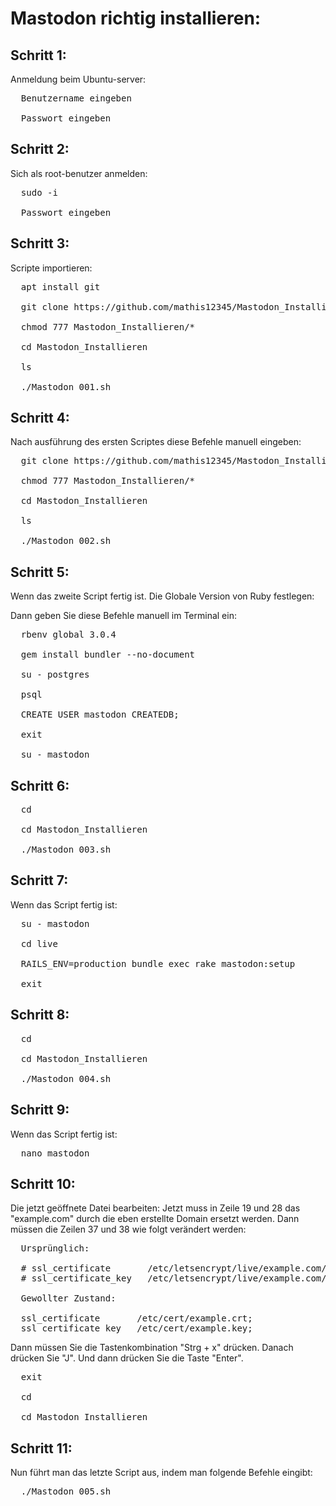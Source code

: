 # Mastodon richtig installieren:

## Schritt 1:
Anmeldung beim Ubuntu-server:

<Pre>
  Benutzername eingeben
  
  Passwort eingeben
</Pre>

## Schritt 2:
Sich als root-benutzer anmelden:

<Pre>
  sudo -i
  
  Passwort eingeben
</Pre>

## Schritt 3:
Scripte importieren:

<Pre>
  apt install git
  
  git clone https://github.com/mathis12345/Mastodon_Installieren
  
  chmod 777 Mastodon_Installieren/*
  
  cd Mastodon_Installieren
  
  ls
  
  ./Mastodon_001.sh
</pre>

## Schritt 4:
Nach ausführung des ersten Scriptes diese Befehle manuell eingeben:

<Pre>
  git clone https://github.com/mathis12345/Mastodon_Installieren
  
  chmod 777 Mastodon_Installieren/*
  
  cd Mastodon_Installieren
  
  ls
  
  ./Mastodon_002.sh
</Pre>

## Schritt 5:
Wenn das zweite Script fertig ist.
Die Globale Version von Ruby festlegen:

Dann geben Sie diese Befehle manuell im Terminal ein:

<Pre>
  rbenv global 3.0.4
  
  gem install bundler --no-document
  
  su - postgres
  
  psql
  
  CREATE USER mastodon CREATEDB;
  
  exit
  
  su - mastodon
</pre>

## Schritt 6:

<Pre>
  cd
  
  cd Mastodon_Installieren
  
  ./Mastodon_003.sh
</Pre>

## Schritt 7:
Wenn das Script fertig ist:

<Pre>
  su - mastodon

  cd live

  RAILS_ENV=production bundle exec rake mastodon:setup
  
  exit
</pre>

## Schritt 8:
<Pre>
  cd
  
  cd Mastodon_Installieren
  
  ./Mastodon_004.sh
</pre>

## Schritt 9:
Wenn das Script fertig ist:

<Pre>
  nano mastodon
</pre>

## Schritt 10:
Die jetzt geöffnete Datei bearbeiten:
Jetzt muss in Zeile 19 und 28 das "example.com" durch die eben erstellte Domain ersetzt werden.
Dann müssen die Zeilen 37 und 38 wie folgt verändert werden:

<Pre>
  Ursprünglich:
  
  # ssl_certificate       /etc/letsencrypt/live/example.com/fullchain.pem;
  # ssl_certificate_key   /etc/letsencrypt/live/example.com/privkey.pem;
  
  Gewollter Zustand:
  
  ssl_certificate       /etc/cert/example.crt;
  ssl_certificate_key   /etc/cert/example.key;
</Pre>

Dann müssen Sie die Tastenkombination "Strg + x" drücken.
Danach drücken Sie "J".
Und dann drücken Sie die Taste "Enter".

<Pre>
  exit
  
  cd
  
  cd Mastodon_Installieren
</Pre>

## Schritt 11:
Nun führt man das letzte Script aus, indem man folgende Befehle eingibt:

<Pre>
  ./Mastodon_005.sh
</Pre>

